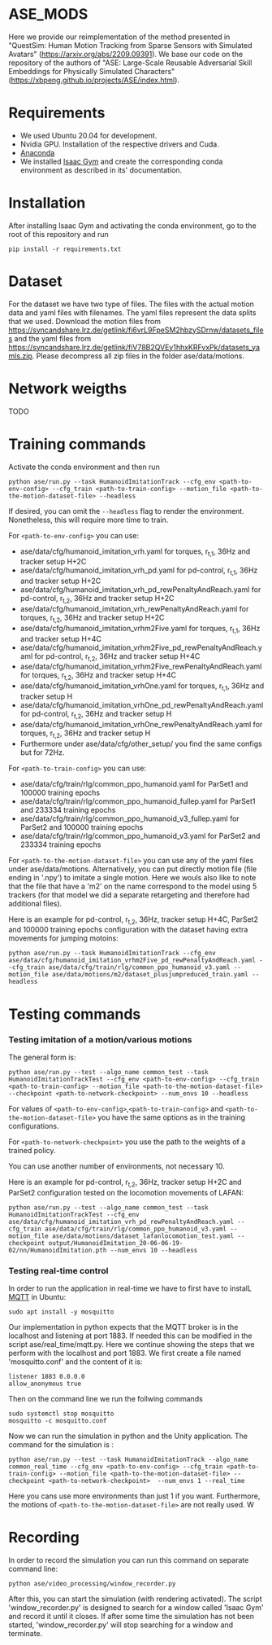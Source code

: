 # ASE_MODS

Here we provide our reimplementation of the method presented in "QuestSim: Human Motion Tracking from Sparse Sensors with Simulated Avatars" (https://arxiv.org/abs/2209.09391). We base our code on  the repository of the authors of
"ASE: Large-Scale Reusable Adversarial Skill Embeddings for Physically Simulated Characters" (https://xbpeng.github.io/projects/ASE/index.html). 


# Requirements
- We used Ubuntu 20.04 for development.
- Nvidia GPU. Installation of the respective drivers and Cuda.
- [Anaconda](https://www.anaconda.com/)
- We installed [Isaac Gym](https://developer.nvidia.com/isaac-gym) and create the corresponding conda environment as described in its' documentation.

# Installation
After installing Isaac Gym and activating the conda environment, go to the root of this repository and run
```
pip install -r requirements.txt
```

# Dataset
For the dataset we have two type of files. The files with the actual motion data and yaml files with filenames. The yaml files represent the data splits that we used.
Download the motion files from https://syncandshare.lrz.de/getlink/fi6vrL9FpeSM2hbzySDrnw/datasets_files and the yaml files from https://syncandshare.lrz.de/getlink/fiV78B2QVEy1hhxKRFvxPk/datasets_yamls.zip.
Please decompress all zip files in the folder ase/data/motions.

# Network weigths
TODO

# Training commands
Activate the conda environment and then run
```
python ase/run.py --task HumanoidImitationTrack --cfg_env <path-to-env-config> --cfg_train <path-to-train-config> --motion_file <path-to-the-motion-dataset-file> --headless
```
If desired, you can omit the `--headless` flag to render the environment. Nonetheless, this will require more time to train.

For `<path-to-env-config>` you can use:
- ase/data/cfg/humanoid_imitation_vrh.yaml for torques, r<sub>t,1</sub>, 36Hz and tracker setup H+2C
- ase/data/cfg/humanoid_imitation_vrh_pd.yaml for pd-control, r<sub>t,1</sub>, 36Hz and tracker setup H+2C
- ase/data/cfg/humanoid_imitation_vrh_pd_rewPenaltyAndReach.yaml for pd-control, r<sub>t,2</sub>, 36Hz and tracker setup H+2C
- ase/data/cfg/humanoid_imitation_vrh_rewPenaltyAndReach.yaml for torques, r<sub>t,2</sub>, 36Hz and tracker setup H+2C
- ase/data/cfg/humanoid_imitation_vrhm2Five.yaml for torques, r<sub>t,1</sub>, 36Hz and tracker setup H+4C
- ase/data/cfg/humanoid_imitation_vrhm2Five_pd_rewPenaltyAndReach.yaml for pd-control, r<sub>t,2</sub>, 36Hz and tracker setup H+4C
- ase/data/cfg/humanoid_imitation_vrhm2Five_rewPenaltyAndReach.yaml for torques, r<sub>t,2</sub>, 36Hz and tracker setup H+4C
- ase/data/cfg/humanoid_imitation_vrhOne.yaml for torques, r<sub>t,1</sub>, 36Hz and tracker setup H
- ase/data/cfg/humanoid_imitation_vrhOne_pd_rewPenaltyAndReach.yaml for pd-control, r<sub>t,2</sub>, 36Hz and tracker setup H
- ase/data/cfg/humanoid_imitation_vrhOne_rewPenaltyAndReach.yaml for torques, r<sub>t,2</sub>, 36Hz and tracker setup H
- Furthermore under ase/data/cfg/other_setup/ you find the same configs but for 72Hz.

For `<path-to-train-config>` you can use:
- ase/data/cfg/train/rlg/common_ppo_humanoid.yaml for ParSet1 and 100000 training epochs
- ase/data/cfg/train/rlg/common_ppo_humanoid_fullep.yaml for ParSet1 and 233334 training epochs
- ase/data/cfg/train/rlg/common_ppo_humanoid_v3_fullep.yaml for ParSet2 and 100000 training epochs
- ase/data/cfg/train/rlg/common_ppo_humanoid_v3.yaml for ParSet2 and 233334 training epochs

For `<path-to-the-motion-dataset-file>` you can use any of the yaml files under ase/data/motions. Alternatively, you can put directly motion file (file ending in '.npy') to imitate a single motion. Here we wouls also like to note that the file that have a 'm2' on the name correspond to the model using 5 trackers (for that model we did a separate retargeting and therefore had additional files).

Here is an example for pd-control, r<sub>t,2</sub>, 36Hz, tracker setup H+4C, ParSet2 and 100000 training epochs configuration with the dataset having extra movements for jumping motoins:

```
python ase/run.py --task HumanoidImitationTrack --cfg_env ase/data/cfg/humanoid_imitation_vrhm2Five_pd_rewPenaltyAndReach.yaml --cfg_train ase/data/cfg/train/rlg/common_ppo_humanoid_v3.yaml --motion_file ase/data/motions/m2/dataset_plusjumpreduced_train.yaml --headless
```

# Testing commands
### Testing imitation of a motion/various motions
The general form is:
```
python ase/run.py --test --algo_name common_test --task HumanoidImitationTrackTest --cfg_env <path-to-env-config> --cfg_train <path-to-train-config> --motion_file <path-to-the-motion-dataset-file> --checkpoint <path-to-network-checkpoint> --num_envs 10 --headless
```
For values of `<path-to-env-config>`,`<path-to-train-config>` and `<path-to-the-motion-dataset-file>` you have the same options as in the training configurations.

For `<path-to-network-checkpoint>` you use the path to the weights of a trained policy.

You can use another number of environments, not necessary 10.


Here is an example for pd-control, r<sub>t,2</sub>, 36Hz, tracker setup H+2C and ParSet2 configuration tested on the locomotion movements of LAFAN:

```
python ase/run.py --test --algo_name common_test --task HumanoidImitationTrackTest --cfg_env ase/data/cfg/humanoid_imitation_vrh_pd_rewPenaltyAndReach.yaml --cfg_train ase/data/cfg/train/rlg/common_ppo_humanoid_v3.yaml --motion_file ase/data/motions/dataset_lafanlocomotion_test.yaml --checkpoint output/HumanoidImitation_20-06-06-19-02/nn/HumanoidImitation.pth --num_envs 10 --headless
```
### Testing real-time control
In order to run the application in real-time we have to first have to instalL [MQTT](https://mqtt.org/) in Ubuntu:
```
sudo apt install -y mosquitto
```
Our implementation in python expects that the MQTT broker is in the localhost and listening at port 1883. If needed this can be modified in the script ase/real_time/mqtt.py. Here we continue showing the steps that we perform with the localhost and port 1883. We first create a file named 'mosquitto.conf' and the content of it is:
```
listener 1883 0.0.0.0
allow_anonymous true
```
Then on the command line we run the follwing commands
```
sudo systemctl stop mosquitto
mosquitto -c mosquitto.conf
```
Now we can run the simulation in python and the Unity application. The command for the simulation is :

```
python ase/run.py --test --task HumanoidImitationTrack --algo_name common_real_time --cfg_env <path-to-env-config> --cfg_train <path-to-train-config> --motion_file <path-to-the-motion-dataset-file> --checkpoint <path-to-network-checkpoint>  --num_envs 1 --real_time
```
Here you cans use more environments than just 1 if you want. Furthermore, the motions of `<path-to-the-motion-dataset-file>` are not really used. W

# Recording
In order to record the simulation you can run this command on separate command line:
```
python ase/video_processing/window_recorder.py
```
After this, you can start the simulation (with rendering activated). The script 'window_recorder.py' is designed to search for a window called 'Isaac Gym' and record it until it closes. If after some time the simulation has not been started, 'window_recorder.py' will stop searching for a window and terminate.
